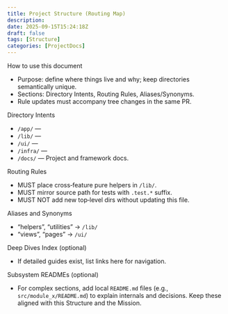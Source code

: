 ```yaml
---
title: Project Structure (Routing Map)
description: 
date: 2025-09-15T15:24:18Z
draft: false
tags: [Structure]
categories: [ProjectDocs]
---
```


How to use this document
- Purpose: define where things live and why; keep directories semantically unique.
- Sections: Directory Intents, Routing Rules, Aliases/Synonyms.
- Rule updates must accompany tree changes in the same PR.

Directory Intents
- `/app/` — 
- `/lib/` — 
- `/ui/` — 
- `/infra/` — 
- `/docs/` — Project and framework docs.

Routing Rules
- MUST place cross‑feature pure helpers in `/lib/`.
- MUST mirror source path for tests with `.test.*` suffix.
- MUST NOT add new top‑level dirs without updating this file.

Aliases and Synonyms
- “helpers”, “utilities” → `/lib/`
- “views”, “pages” → `/ui/`

Deep Dives Index (optional)
- If detailed guides exist, list links here for navigation.

Subsystem READMEs (optional)
- For complex sections, add local `README.md` files (e.g., `src/module_x/README.md`) to explain internals and decisions. Keep these aligned with this Structure and the Mission.
